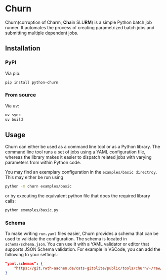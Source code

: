 # Churn

Churn(corruption of Charm, **Cha**in SLU**RM**) is a simple Python batch job runner. It automates the process of creating parametrized batch jobs and submitting multiple dependent jobs.

## Installation

### PyPI

Via pip:
```bash
pip install python-churn
```
### From source

Via uv:
```bash
uv sync
uv build
```

## Usage

Churn can either be used as a command line tool or as a Python library. The command line tool runs a set of jobs using a YAML configuration file, whereas the library makes it easier to dispatch related jobs with varying parameters from within Python code.

You may find an exemplary configuration in the ```examples/basic directroy```. This may either be run using 
```bash
python -m churn examples/basic
```
or by executing the equivalent python file that does the required library calls:
```bash
python examples/basic.py
```

### Schema

To make writing `run.yaml` files easier, Churn provides a schema that can be used to validate the configuration. The schema is located in `schema/schema.json`. You can use it with a YAML validator or editor that supports JSON Schema validation. For example in VSCode, you can add the following to your settings:
```json
"yaml.schemas": {
    "https://git.rwth-aachen.de/cats-gitolite/public/tools/churn/-/raw/main/schema/schema.json?ref_type=heads": "run.yaml"
}
```
